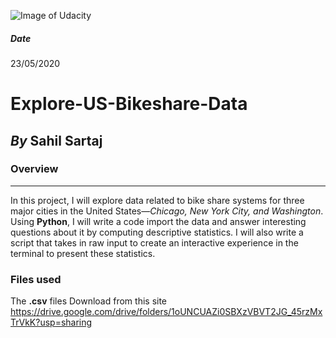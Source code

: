 ![Image of Udacity](https://d20vrrgs8k4bvw.cloudfront.net/images/open-graph/udacity.png)

##### Date
23/05/2020

# Explore-US-Bikeshare-Data
*By* **Sahil Sartaj**
-------------------

### Overview
-------------
In this project, I will explore data related to bike share systems for three major cities in the United States—*Chicago, New York City, and Washington*. Using __Python__, I will write a code import the data and answer interesting questions about it by computing descriptive statistics. I will also write a script that takes in raw input to create an interactive experience in the terminal to present these statistics.

### Files used
The **.csv** files Download from this site https://drive.google.com/drive/folders/1oUNCUAZi0SBXzVBVT2JG_45rzMxTrVkK?usp=sharing




